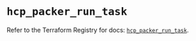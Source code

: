 # `hcp_packer_run_task`

Refer to the Terraform Registry for docs: [`hcp_packer_run_task`](https://registry.terraform.io/providers/hashicorp/hcp/0.83.0/docs/resources/packer_run_task).

